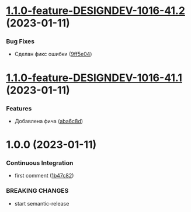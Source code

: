 # [1.1.0-feature-DESIGNDEV-1016-41.2](https://github.com/BondarenkoAlex/ui-const-test-2/compare/v1.1.0-feature-DESIGNDEV-1016-41.1...v1.1.0-feature-DESIGNDEV-1016-41.2) (2023-01-11)


### Bug Fixes

* Сделан фикс ошибки ([9ff5e04](https://github.com/BondarenkoAlex/ui-const-test-2/commit/9ff5e0485b1b70ea321fe01d53f8c5c17c04698a))

# [1.1.0-feature-DESIGNDEV-1016-41.1](https://github.com/BondarenkoAlex/ui-const-test-2/compare/v1.0.0...v1.1.0-feature-DESIGNDEV-1016-41.1) (2023-01-11)


### Features

* Добавлена фича ([aba6c8d](https://github.com/BondarenkoAlex/ui-const-test-2/commit/aba6c8dce08e5caad18774ab1f6f454bf4225489))

# 1.0.0 (2023-01-11)


### Continuous Integration

* first comment ([1b47c82](https://github.com/BondarenkoAlex/ui-const-test-2/commit/1b47c82ea091414ee310f0be91179c2bb43122d9))


### BREAKING CHANGES

* start semantic-release
